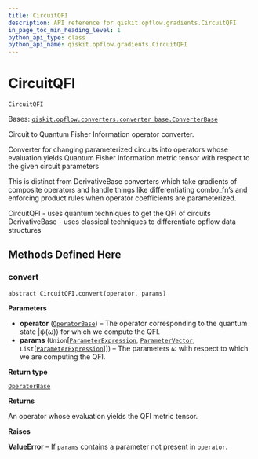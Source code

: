 ```yaml
---
title: CircuitQFI
description: API reference for qiskit.opflow.gradients.CircuitQFI
in_page_toc_min_heading_level: 1
python_api_type: class
python_api_name: qiskit.opflow.gradients.CircuitQFI
---
```


# CircuitQFI

<span id="qiskit.opflow.gradients.CircuitQFI" />

`CircuitQFI`

Bases: [`qiskit.opflow.converters.converter_base.ConverterBase`](qiskit.opflow.converters.ConverterBase "qiskit.opflow.converters.converter_base.ConverterBase")

Circuit to Quantum Fisher Information operator converter.

Converter for changing parameterized circuits into operators whose evaluation yields Quantum Fisher Information metric tensor with respect to the given circuit parameters

This is distinct from DerivativeBase converters which take gradients of composite operators and handle things like differentiating combo\_fn’s and enforcing product rules when operator coefficients are parameterized.

CircuitQFI - uses quantum techniques to get the QFI of circuits DerivativeBase - uses classical techniques to differentiate opflow data structures

## Methods Defined Here

### convert

<span id="qiskit.opflow.gradients.CircuitQFI.convert" />

`abstract CircuitQFI.convert(operator, params)`

**Parameters**

*   **operator** ([`OperatorBase`](qiskit.opflow.OperatorBase "qiskit.opflow.operator_base.OperatorBase")) – The operator corresponding to the quantum state $|\psi(\omega)\rangle$ for which we compute the QFI.
*   **params** (`Union`\[[`ParameterExpression`](qiskit.circuit.ParameterExpression "qiskit.circuit.parameterexpression.ParameterExpression"), [`ParameterVector`](qiskit.circuit.ParameterVector "qiskit.circuit.parametervector.ParameterVector"), `List`\[[`ParameterExpression`](qiskit.circuit.ParameterExpression "qiskit.circuit.parameterexpression.ParameterExpression")]]) – The parameters $\omega$ with respect to which we are computing the QFI.

**Return type**

[`OperatorBase`](qiskit.opflow.OperatorBase "qiskit.opflow.operator_base.OperatorBase")

**Returns**

An operator whose evaluation yields the QFI metric tensor.

**Raises**

**ValueError** – If `params` contains a parameter not present in `operator`.

